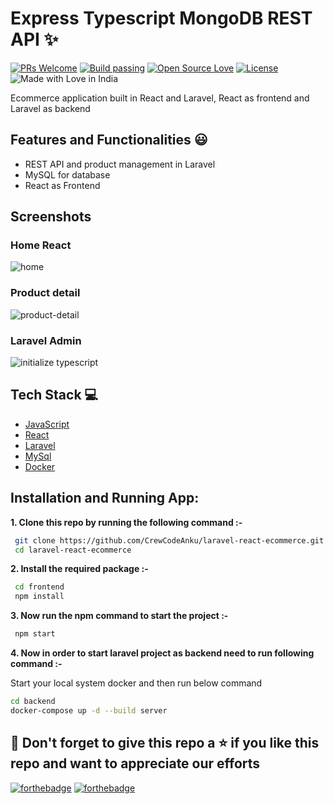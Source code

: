 # Express Typescript MongoDB REST API ✨

[![PRs Welcome](https://img.shields.io/badge/PRs-welcome-brightgreen.svg?style=flat-square)](https://crew-code.com/node-express-typescript-mongo-rest-api/)&nbsp;[![Build passing](https://img.shields.io/badge/Build-Passing-brightgreen.svg?style=flat-square)](https://crew-code.com/node-express-typescript-mongo-rest-api/)&nbsp;[![Open Source Love](https://badges.frapsoft.com/os/v1/open-source.svg?v=102)](https://crew-code.com/node-express-typescript-mongo-rest-api/)&nbsp;[![License](https://img.shields.io/badge/license-MIT-brightgreen)](https://crew-code.com/node-express-typescript-mongo-rest-api/)&nbsp;![Made with Love in India](https://madewithlove.org.in/badge.svg)

Ecommerce application built in React and Laravel, React as frontend and Laravel as backend

## Features and Functionalities 😃

- REST API and product management in Laravel
- MySQL for database
- React as Frontend

## Screenshots

### Home React

![home](https://drive.google.com/uc?export=view&id=1CO7amu5w0lKp5pgPav-kVafl3aqyjwuD)

### Product detail

![product-detail](https://drive.google.com/uc?export=view&id=1a1C7Rx45KXohT0j3TbPOsn7vHZMy3zVd)

### Laravel Admin

![initialize typescript](https://drive.google.com/uc?export=view&id=16LGzK8fCfvyMQ4or0-xp87tBn_ECHdpO)

## Tech Stack 💻

- [JavaScript](https://developer.mozilla.org/en-US/docs/Web/JavaScript)
- [React](https://reactjs.org/)
- [Laravel](https://laravel.com/docs/9.x)
- [MySql](https://www.mysql.com/)
- [Docker](https://www.docker.com/get-started/)

## Installation and Running App:

**1. Clone this repo by running the following command :-**

```bash
 git clone https://github.com/CrewCodeAnku/laravel-react-ecommerce.git
 cd laravel-react-ecommerce
```

**2. Install the required package :-**

```bash
 cd frontend
 npm install
```

**3. Now run the npm command to start the project :-**

```bash
 npm start
```

**4. Now in order to start laravel project as backend need to run following command :-**

Start your local system docker and then run below command

```bash
cd backend
docker-compose up -d --build server
```

## 🤩 Don't forget to give this repo a ⭐ if you like this repo and want to appreciate our efforts

[![forthebadge](https://forthebadge.com/images/badges/built-with-love.svg)](https://forthebadge.com)
[![forthebadge](https://forthebadge.com/images/badges/built-by-developers.svg)](https://forthebadge.com)
